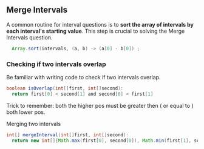 ## Merge Intervals

A common routine for interval questions is to **sort the array of intervals by each interval's starting value**. This step is crucial to solving the Merge Intervals question.

```java
  Array.sort(intervals, (a, b) -> (a[0] - b[0]) ;
```

### Checking if two intervals overlap
Be familiar with writing code to check if two intervals overlap.

```java
boolean isOverlap(int[]first, int[]second):
  return first[0] < second[1] and second[0] < first[1]
```
Trick to remember: both the higher pos must be greater then ( or equal to ) both lower pos.

Merging two intervals
```java
int[] mergeInterval(int[]first, int[]second):
  return new int[]{Math.max(first[0], second[0]), Math.min(first[1], second[1])} ;
```

